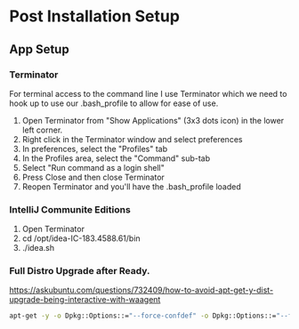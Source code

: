 # Post Installation Setup

## App Setup

### Terminator

For terminal access to the command line I use Terminator which we need to hook up to use our .bash_profile to allow for ease of use.

1. Open Terminator from "Show Applications" (3x3 dots icon) in the lower left corner.
2. Right click in the Terminator window and select preferences
3. In preferences, select the "Profiles" tab
4. In the Profiles area, select the "Command" sub-tab
5. Select "Run command as a login shell"
6. Press Close and then close Terminator
7. Reopen Terminator and you'll have the .bash_profile loaded

### IntelliJ Communite Editions

1. Open Terminator
2. cd /opt/idea-IC-183.4588.61/bin
4. ./idea.sh



### Full Distro Upgrade after Ready.

https://askubuntu.com/questions/732409/how-to-avoid-apt-get-y-dist-upgrade-being-interactive-with-waagent

```bash
apt-get -y -o Dpkg::Options::="--force-confdef" -o Dpkg::Options::="--force-confold" dist-upgrade "
```


